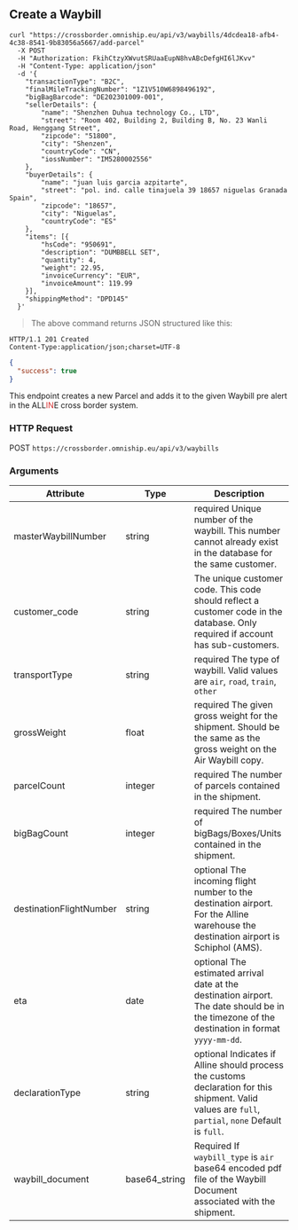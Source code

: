 ## Create a Waybill

```shell
curl "https://crossborder.omniship.eu/api/v3/waybills/4dcdea18-afb4-4c38-8541-9b83056a5667/add-parcel"
  -X POST
  -H "Authorization: FkihCtzyXWvutSRUaaEupN8hvABcDefgHI6lJKvv"
  -H "Content-Type: application/json"
  -d '{
	"transactionType": "B2C",
	"finalMileTrackingNumber": "1Z1V510W6898496192",
	"bigBagBarcode": "DE202301009-001",
	"sellerDetails": {
		"name": "Shenzhen Duhua technology Co., LTD",
		"street": "Room 402, Building 2, Building B, No. 23 Wanli Road, Henggang Street",
		"zipcode": "51800",
		"city": "Shenzen",
		"countryCode": "CN",
		"iossNumber": "IM5280002556"
	},
	"buyerDetails": {
		"name": "juan luis garcia azpitarte",
		"street": "pol. ind. calle tinajuela 39 18657 niguelas Granada Spain",
		"zipcode": "18657",
		"city": "Niguelas",
		"countryCode": "ES"
	},
	"items": [{
		"hsCode": "950691",
		"description": "DUMBBELL SET",
		"quantity": 4,
		"weight": 22.95,
		"invoiceCurrency": "EUR",
		"invoiceAmount": 119.99
	}],
	"shippingMethod": "DPD145"
  }'
```

> The above command returns JSON structured like this:

```
HTTP/1.1 201 Created
Content-Type:application/json;charset=UTF-8
```

```json
{
  "success": true
}
```

This endpoint creates a new Parcel and adds it to the given Waybill pre alert in the <span class="font-weight: bold">ALL<span style="color: #d83636;">IN</span>E</span> cross border system. 

### HTTP Request

<span class="http-verb post">POST</span> `https://crossborder.omniship.eu/api/v3/waybills`

### Arguments

| Attribute                 | Type                                    | Description                                                                                                                                                                                                                                                                                                                                                                                                                              |
|---------------------------|-----------------------------------------|------------------------------------------------------------------------------------------------------------------------------------------------------------------------------------------------------------------------------------------------------------------------------------------------------------------------------------------------------------------------------------------------------------------------------------------|
| masterWaybillNumber       | <span class="type">string</span>        | <span class="required">required</span> Unique number of the waybill. This number cannot already exist in the database for the same customer.                                                                                                                                                                                                                                                                                             |
| customer_code             | <span class="type">string</span>        | The unique customer code. This code should reflect a customer code in the database. Only <span class="required_if">required if</span> account has sub-customers.                                                                                                                                                                                                                                                                         | 
| transportType             | <span class="type">string</span>        | <span class="required">required</span> The type of waybill. Valid values are `air`, `road`, `train`, `other`                                                                                                                                                                                                                                                                                                                             |
| grossWeight               | <span class="type">float</span>         | <span class="required">required</span> The given gross weight for the shipment. Should be the same as the gross weight on the Air Waybill copy.                                                                                                                                                                                                                                                                                          |
| parcelCount               | <span class="type">integer</span>       | <span class="required">required</span> The number of parcels contained in the shipment.                                                                                                                                                                                                                                                                                                                                                  |
| bigBagCount               | <span class="type">integer</span>       | <span class="required">required</span> The number of bigBags/Boxes/Units contained in the shipment.                                                                                                                                                                                                                                                                                                                                      |
| destinationFlightNumber   | <span class="type">string</span>        | <span class="optional">optional</span> The incoming flight number to the destination airport. For the Alline warehouse the destination airport is Schiphol (AMS).                                                                                                                                                                                                                                                                        |
| eta                       | <span class="type">date</span>          | <span class="optional">optional</span> The estimated arrival date at the destination airport. The date should be in the timezone of the destination in format `yyyy-mm-dd`.                                                                                                                                                                                                                                                              |
| declarationType           | <span class="type">string</span>        | <span class="optional">optional</span> Indicates if Alline should process the customs declaration for this shipment. Valid values are `full`, `partial`, `none`  Default is `full`.                                                                                                                                                                                                                                                      | 
| waybill_document          | <span class="type">base64_string</span> | <span class="required_if">Required If</span> `waybill_type` is `air` base64 encoded pdf file of the Waybill Document associated with the shipment.                                                                                                                                                                                                                                                                                       |

